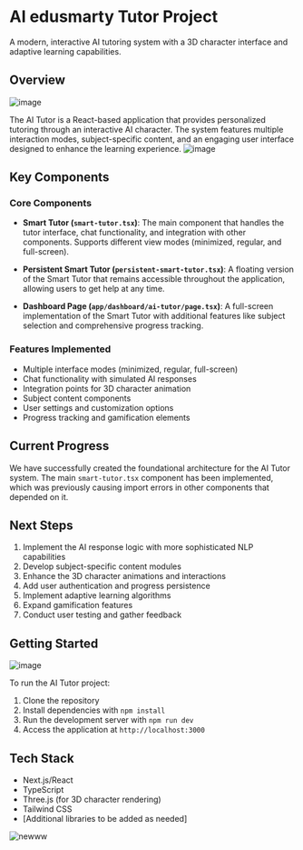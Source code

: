# AI  edusmarty Tutor Project

A modern, interactive AI tutoring system with a 3D character interface and adaptive learning capabilities.

## Overview
![image](https://github.com/user-attachments/assets/5bd85f0e-d105-48f7-be26-55bf23364be7)

The AI Tutor is a React-based application that provides personalized tutoring through an interactive AI character. The system features multiple interaction modes, subject-specific content, and an engaging user interface designed to enhance the learning experience.
![image](https://github.com/user-attachments/assets/3ae096ea-be9f-475e-b395-b673a322a66b)
## Key Components

### Core Components

- **Smart Tutor (`smart-tutor.tsx`)**: The main component that handles the tutor interface, chat functionality, and integration with other components. Supports different view modes (minimized, regular, and full-screen).

- **Persistent Smart Tutor (`persistent-smart-tutor.tsx`)**: A floating version of the Smart Tutor that remains accessible throughout the application, allowing users to get help at any time.

- **Dashboard Page (`app/dashboard/ai-tutor/page.tsx`)**: A full-screen implementation of the Smart Tutor with additional features like subject selection and comprehensive progress tracking.


### Features Implemented

- Multiple interface modes (minimized, regular, full-screen)
- Chat functionality with simulated AI responses
- Integration points for 3D character animation
- Subject content components
- User settings and customization options
- Progress tracking and gamification elements


## Current Progress

We have successfully created the foundational architecture for the AI Tutor system. The main `smart-tutor.tsx` component has been implemented, which was previously causing import errors in other components that depended on it.

## Next Steps

1. Implement the AI response logic with more sophisticated NLP capabilities
2. Develop subject-specific content modules
3. Enhance the 3D character animations and interactions
4. Add user authentication and progress persistence
5. Implement adaptive learning algorithms
6. Expand gamification features
7. Conduct user testing and gather feedback

## Getting Started
![image](https://github.com/user-attachments/assets/14854084-8a18-4d8f-a3a4-1a6ed87fb747)

To run the AI Tutor project:

1. Clone the repository
2. Install dependencies with `npm install`
3. Run the development server with `npm run dev`
4. Access the application at `http://localhost:3000`

## Tech Stack

- Next.js/React
- TypeScript
- Three.js (for 3D character rendering)
- Tailwind CSS
- [Additional libraries to be added as needed]

![newww](https://github.com/user-attachments/assets/c043d5aa-7763-4caa-b8d9-e402cbdb8ef2)

